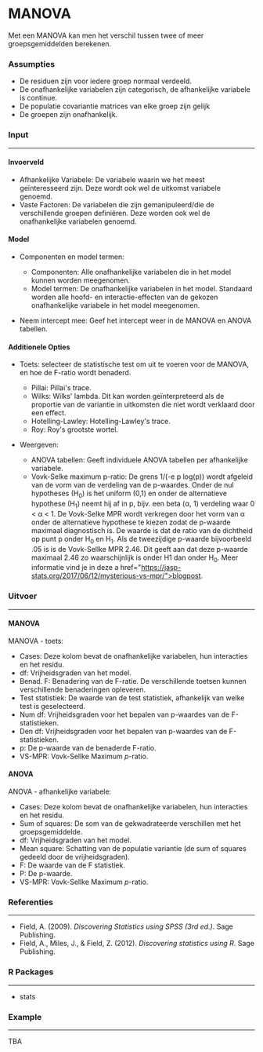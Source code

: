 MANOVA 
==========================

Met een MANOVA kan men het verschil tussen twee of meer groepsgemiddelden berekenen.

### Assumpties 
- De residuen zijn voor iedere groep normaal verdeeld.
- De onafhankelijke variabelen zijn categorisch, de afhankelijke variabele is continue. 
- De populatie covariantie matrices van elke groep zijn gelijk 
- De groepen zijn onafhankelijk. 

### Input 
--- 
#### Invoerveld
- Afhankelijke Variabele: De variabele waarin we het meest geïnteresseerd zijn. Deze wordt ook wel de uitkomst variabele genoemd. 
- Vaste Factoren: De variabelen die zijn gemanipuleerd/die de verschillende groepen definiëren. Deze worden ook wel de onafhankelijke variabelen genoemd.   
   

#### Model
- Componenten en model termen: 
    - Componenten: Alle onafhankelijke variabelen die in het model kunnen worden meegenomen. 
    - Model termen: De onafhankelijke variabelen in het model. Standaard worden alle hoofd- en interactie-effecten van de gekozen onafhankelijke variabele in het model meegenomen. 

- Neem intercept mee: Geef het intercept weer in de MANOVA en ANOVA tabellen.


#### Additionele Opties
- Toets: selecteer de statistische test om uit te voeren voor de MANOVA, en hoe de F-ratio wordt benaderd.
    - Pillai: Pillai's trace.
    - Wilks: Wilks' lambda. Dit kan worden geïnterpreteerd als de proportie van de variantie in uitkomsten die niet wordt verklaard door een effect. 
    - Hotelling-Lawley: Hotelling-Lawley's trace.
    - Roy: Roy's grootste wortel.

- Weergeven: 
  - ANOVA tabellen: Geeft individuele ANOVA tabellen per afhankelijke variabele.
  - Vovk-Selke maximum p-ratio: De grens 1/(-e p log(p)) wordt afgeleid van de vorm van de verdeling van de p-waardes. Onder de nul hypotheses (H<sub>0</sub>) is het uniform (0,1) en onder de alternatieve hypothese (H<sub>1</sub>) neemt hij af in p, bijv. een beta (α, 1) verdeling waar 0 < α < 1. De Vovk-Selke MPR wordt verkregen door het vorm van α onder de alternatieve hypothese te kiezen zodat de p-waarde maximaal diagnostisch is. De waarde is dat de ratio van de dichtheid op punt p onder H<sub>0</sub> en H<sub>1</sub>. Als de tweezijdige p-waarde bijvoorbeeld .05 is is de Vovk-Sellke MPR 2.46. Dit geeft aan dat deze p-waarde maximaal 2.46 zo waarschijnlijk is onder H1 dan onder H<sub>0</sub>. Meer informatie vind je in deze a href="https://jasp-stats.org/2017/06/12/mysterious-vs-mpr/">blogpost</a>. 

### Uitvoer
---

#### MANOVA 
MANOVA - toets: 
- Cases: Deze kolom bevat de onafhankelijke variabelen, hun interacties en het residu. 
- df: Vrijheidsgraden van het model.
- Benad. F: Benadering van de F-ratie. De verschillende toetsen kunnen verschillende benaderingen opleveren.
- Test statistiek: De waarde van de test statistiek, afhankelijk van welke test is geselecteerd. 
- Num df: Vrijheidsgraden voor het bepalen van p-waardes van de F-statistieken.
- Den df: Vrijheidsgraden voor het bepalen van p-waardes van de F-statistieken.
- p: De p-waarde van de benaderde F-ratio.
- VS-MPR: Vovk-Sellke Maximum *p*-ratio.   


#### ANOVA 
ANOVA - afhankelijke variabele: 
- Cases: Deze kolom bevat de onafhankelijke variabelen, hun interacties en het residu. 
- Sum of squares: De som van de gekwadrateerde verschillen met het groepsgemiddelde.
- df: Vrijheidsgraden van het model. 
- Mean square: Schatting van de populatie variantie (de sum of squares gedeeld door de vrijheidsgraden).
- F: De waarde van de F statistiek.
- P: De p-waarde.
- VS-MPR: Vovk-Sellke Maximum *p*-ratio. 


### Referenties 
--- 
-	Field, A. (2009). *Discovering Statistics using SPSS (3rd ed.)*. Sage Publishing.
-	Field, A., Miles, J., & Field, Z. (2012). *Discovering statistics using R*. Sage Publishing.

### R Packages
---
- stats


### Example 
--- 
TBA